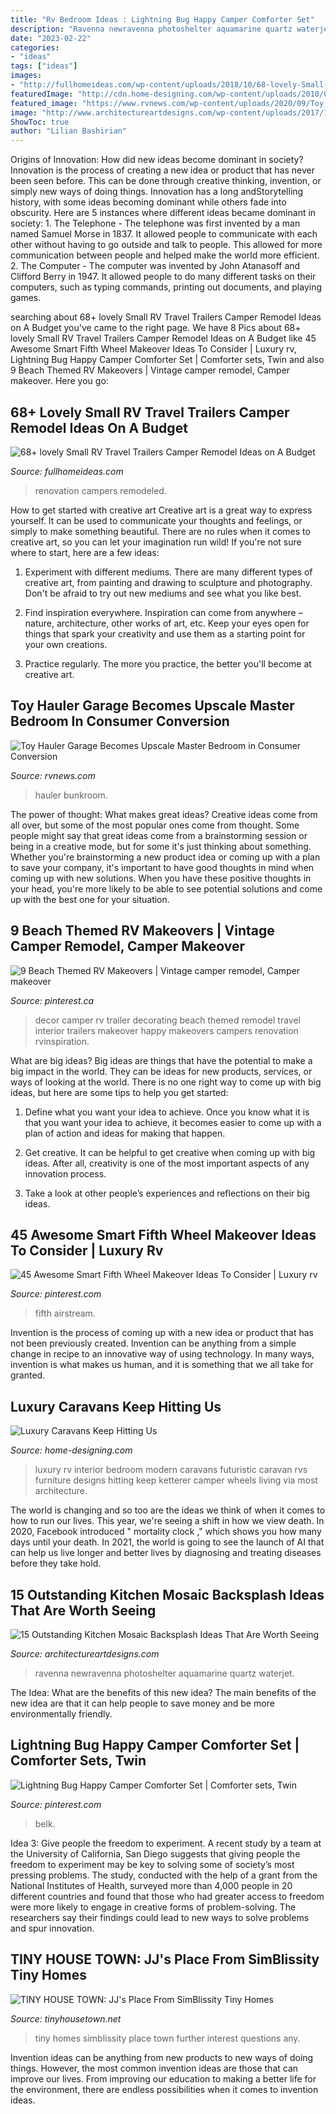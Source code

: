 ```yaml
---
title: "Rv Bedroom Ideas : Lightning Bug Happy Camper Comforter Set"
description: "Ravenna newravenna photoshelter aquamarine quartz waterjet"
date: "2023-02-22"
categories:
- "ideas"
tags: ["ideas"]
images:
- "http://fullhomeideas.com/wp-content/uploads/2018/10/68-lovely-Small-RV-Travel-Trailers-Camper-Remodel-Ideas-on-A-Budget-15-640x1137.jpg"
featuredImage: "http://cdn.home-designing.com/wp-content/uploads/2010/09/6-RV-modern-interior-bedroom.jpg"
featured_image: "https://www.rvnews.com/wp-content/uploads/2020/09/Toy_Hauler_conversion_4.jpg"
image: "http://www.architectureartdesigns.com/wp-content/uploads/2017/12/14-10.jpg"
ShowToc: true
author: "Lilian Bashirian"
---
```



Origins of Innovation: How did new ideas become dominant in society?
Innovation is the process of creating a new idea or product that has never been seen before. This can be done through creative thinking, invention, or simply new ways of doing things. Innovation has a long andStorytelling history, with some ideas becoming dominant while others fade into obscurity. Here are 5 instances where different ideas became dominant in society: 1. The Telephone - The telephone was first invented by a man named Samuel Morse in 1837. It allowed people to communicate with each other without having to go outside and talk to people. This allowed for more communication between people and helped make the world more efficient. 2. The Computer - The computer was invented by John Atanasoff and Clifford Berry in 1947. It allowed people to do many different tasks on their computers, such as typing commands, printing out documents, and playing games.

	

		
searching about 68+ lovely Small RV Travel Trailers Camper Remodel Ideas on A Budget you've came to the right page. We have 8 Pics about 68+ lovely Small RV Travel Trailers Camper Remodel Ideas on A Budget like 45 Awesome Smart Fifth Wheel Makeover Ideas To Consider | Luxury rv, Lightning Bug Happy Camper Comforter Set | Comforter sets, Twin and also 9 Beach Themed RV Makeovers | Vintage camper remodel, Camper makeover. Here you go:
		
    
## 68+ Lovely Small RV Travel Trailers Camper Remodel Ideas On A Budget

<img loading=lazy src="http://fullhomeideas.com/wp-content/uploads/2018/10/68-lovely-Small-RV-Travel-Trailers-Camper-Remodel-Ideas-on-A-Budget-15-640x1137.jpg" onerror="this.onerror=null;this.src='https://tse4.mm.bing.net/th?id=OIP.opo48Jl3nF2YDudBMdBpbAHaNK&amp;pid=15.1';" alt="68+ lovely Small RV Travel Trailers Camper Remodel Ideas on A Budget">

_Source: fullhomeideas.com_

>renovation campers remodeled. 

	

How to get started with creative art
Creative art is a great way to express yourself. It can be used to communicate your thoughts and feelings, or simply to make something beautiful. There are no rules when it comes to creative art, so you can let your imagination run wild! If you're not sure where to start, here are a few ideas:
1. Experiment with different mediums. There are many different types of creative art, from painting and drawing to sculpture and photography. Don't be afraid to try out new mediums and see what you like best.

2. Find inspiration everywhere. Inspiration can come from anywhere – nature, architecture, other works of art, etc. Keep your eyes open for things that spark your creativity and use them as a starting point for your own creations.

3. Practice regularly. The more you practice, the better you'll become at creative art.

    
## Toy Hauler Garage Becomes Upscale Master Bedroom In Consumer Conversion

<img loading=lazy src="https://www.rvnews.com/wp-content/uploads/2020/09/Toy_Hauler_conversion_4.jpg" onerror="this.onerror=null;this.src='https://tse2.mm.bing.net/th?id=OIP.6gdMYH1XR_iGPFDt0hV_agHaFj&amp;pid=15.1';" alt="Toy Hauler Garage Becomes Upscale Master Bedroom in Consumer Conversion">

_Source: rvnews.com_

>hauler bunkroom. 

	

The power of thought: What makes great ideas?
Creative ideas come from all over, but some of the most popular ones come from thought. Some people might say that great ideas come from a brainstorming session or being in a creative mode, but for some it's just thinking about something. Whether you're brainstorming a new product idea or coming up with a plan to save your company, it's important to have good thoughts in mind when coming up with new solutions. When you have these positive thoughts in your head, you're more likely to be able to see potential solutions and come up with the best one for your situation.

    
## 9 Beach Themed RV Makeovers | Vintage Camper Remodel, Camper Makeover

<img loading=lazy src="https://i.pinimg.com/736x/d8/a9/7b/d8a97b8ac87296cba03ceb4ff7c363c5.jpg" onerror="this.onerror=null;this.src='https://tse3.mm.bing.net/th?id=OIP.RdUoYbrMULC9s4leXxrPNwHaJ4&amp;pid=15.1';" alt="9 Beach Themed RV Makeovers | Vintage camper remodel, Camper makeover">

_Source: pinterest.ca_

>decor camper rv trailer decorating beach themed remodel travel interior trailers makeover happy makeovers campers renovation rvinspiration. 

	

What are big ideas?
Big ideas are things that have the potential to make a big impact in the world. They can be ideas for new products, services, or ways of looking at the world. There is no one right way to come up with big ideas, but here are some tips to help you get started:
1. Define what you want your idea to achieve. Once you know what it is that you want your idea to achieve, it becomes easier to come up with a plan of action and ideas for making that happen.

2. Get creative. It can be helpful to get creative when coming up with big ideas. After all, creativity is one of the most important aspects of any innovation process.

3. Take a look at other people’s experiences and reflections on their big ideas.

    
## 45 Awesome Smart Fifth Wheel Makeover Ideas To Consider | Luxury Rv

<img loading=lazy src="https://i.pinimg.com/736x/20/58/16/205816ed3144b48e13d6bef94ffbde62--luxury-fifth-wheel-luxury-rv.jpg" onerror="this.onerror=null;this.src='https://tse2.mm.bing.net/th?id=OIP.NJ_nllCLU6rdNfAdBqcr5AHaFj&amp;pid=15.1';" alt="45 Awesome Smart Fifth Wheel Makeover Ideas To Consider | Luxury rv">

_Source: pinterest.com_

>fifth airstream. 

	

Invention is the process of coming up with a new idea or product that has not been previously created. Invention can be anything from a simple change in recipe to an innovative way of using technology. In many ways, invention is what makes us human, and it is something that we all take for granted.

    
## Luxury Caravans Keep Hitting Us

<img loading=lazy src="http://cdn.home-designing.com/wp-content/uploads/2010/09/6-RV-modern-interior-bedroom.jpg" onerror="this.onerror=null;this.src='https://tse2.mm.bing.net/th?id=OIP.vR06-v4bq-AE1qxnAB0H_AHaE8&amp;pid=15.1';" alt="Luxury Caravans Keep Hitting Us">

_Source: home-designing.com_

>luxury rv interior bedroom modern caravans futuristic caravan rvs furniture designs hitting keep ketterer camper wheels living via most architecture. 

	

The world is changing and so too are the ideas we think of when it comes to how to run our lives. This year, we're seeing a shift in how we view death. In 2020, Facebook introduced " mortality clock ," which shows you how many days until your death. In 2021, the world is going to see the launch of AI that can help us live longer and better lives by diagnosing and treating diseases before they take hold.

    
## 15 Outstanding Kitchen Mosaic Backsplash Ideas That Are Worth Seeing

<img loading=lazy src="http://www.architectureartdesigns.com/wp-content/uploads/2017/12/14-10.jpg" onerror="this.onerror=null;this.src='https://tse2.mm.bing.net/th?id=OIP.NvtxdM7tT5ATpuHAN8_fMQHaFi&amp;pid=15.1';" alt="15 Outstanding Kitchen Mosaic Backsplash Ideas That Are Worth Seeing">

_Source: architectureartdesigns.com_

>ravenna newravenna photoshelter aquamarine quartz waterjet. 

	

The Idea: What are the benefits of this new idea?
The main benefits of the new idea are that it can help people to save money and be more environmentally friendly.

    
## Lightning Bug Happy Camper Comforter Set | Comforter Sets, Twin

<img loading=lazy src="https://i.pinimg.com/736x/ca/72/54/ca725493e72824b9ec25d1bcb0110567.jpg" onerror="this.onerror=null;this.src='https://tse2.mm.bing.net/th?id=OIP.pmgKdTlnH2i3be9qm7FCFwHaKh&amp;pid=15.1';" alt="Lightning Bug Happy Camper Comforter Set | Comforter sets, Twin">

_Source: pinterest.com_

>belk. 

	

Idea 3: Give people the freedom to experiment.
A recent study by a team at the University of California, San Diego suggests that giving people the freedom to experiment may be key to solving some of society’s most pressing problems. The study, conducted with the help of a grant from the National Institutes of Health, surveyed more than 4,000 people in 20 different countries and found that those who had greater access to freedom were more likely to engage in creative forms of problem-solving. The researchers say their findings could lead to new ways to solve problems and spur innovation.

    
## TINY HOUSE TOWN: JJ&#039;s Place From SimBlissity Tiny Homes

<img loading=lazy src="https://1.bp.blogspot.com/-2LDEU2WoqKE/WULZPh4ci8I/AAAAAAAAYVg/qI3j85l7fW0z5DZDvxltybcmjilCUd-iwCLcBGAs/s1600/simblissity-tiny-homes-6.jpg" onerror="this.onerror=null;this.src='https://tse2.mm.bing.net/th?id=OIP.DI7KngGv0oI6Z_cTL2MbFQHaLH&amp;pid=15.1';" alt="TINY HOUSE TOWN: JJ&#039;s Place From SimBlissity Tiny Homes">

_Source: tinyhousetown.net_

>tiny homes simblissity place town further interest questions any. 

	

Invention ideas can be anything from new products to new ways of doing things. However, the most common invention ideas are those that can improve our lives. From improving our education to making a better life for the environment, there are endless possibilities when it comes to invention ideas.

